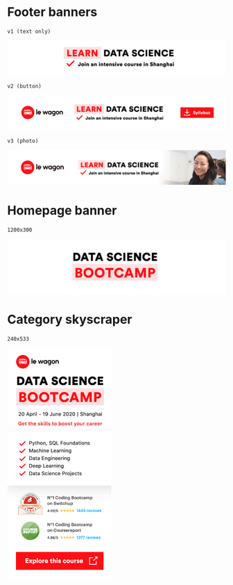 # Footer banners

```
v1 (text only)
```

![](Banner-homepage.gif)


```
v2 (button)
```

![](Banner-homepage-v2.gif)


```
v3 (photo)
```

![](Banner-homepage-photo.gif)

# Homepage banner

```
1200x300
```

![](Wehustle-homepage.gif)


# Category skyscraper


```
240x533
```

<img src="WeHustle-vertical.png" width="240px" height="533px" />
